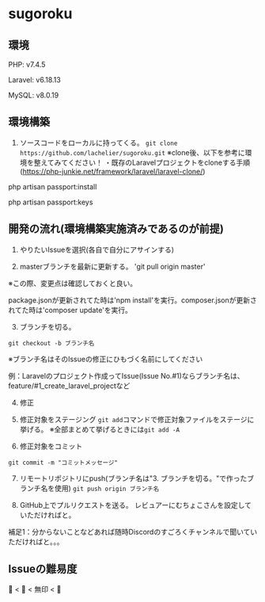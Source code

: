 # sugoroku

## 環境

PHP: v7.4.5

Laravel: v6.18.13

MySQL: v8.0.19

## 環境構築

1. ソースコードをローカルに持ってくる。
`git clone https://github.com/lachelier/sugoroku.git`
※clone後、以下を参考に環境を整えてみてください！
・既存のLaravelプロジェクトをcloneする手順(https://php-junkie.net/framework/laravel/laravel-clone/)

php artisan passport:install

php artisan passport:keys

## 開発の流れ(環境構築実施済みであるのが前提)

1. やりたいIssueを選択(各自で自分にアサインする)

2. masterブランチを最新に更新する。
'git pull origin master'

※この際、変更点は確認しておくと良い。

package.jsonが更新されてた時は'npm install'を実行。composer.jsonが更新されてた時は'composer update'を実行。

3. ブランチを切る。

`git checkout -b ブランチ名`

※ブランチ名はそのIssueの修正にひもづく名前にしてください

例：Laravelのプロジェクト作成ってIssue(Issue No.#1)ならブランチ名は、feature/#1_create_laravel_projectなど

4. 修正

5. 修正対象をステージング
`git add`コマンドで修正対象ファイルをステージに挙げる。
※全部まとめて挙げるときには`git add -A`

6. 修正対象をコミット

`git commit -m "コミットメッセージ"`

7. リモートリポジトリにpush(ブランチ名は"3. ブランチを切る。"で作ったブランチ名を使用)
`git push origin ブランチ名`

8. GitHub上でプルリクエストを送る。
レビュアーにむちょこさんを設定していただければと。

補足1：分からないことなどあれば随時Discordのすごろくチャンネルで聞いていただければと。。。

## Issueの難易度

🔰 < 🍒 < 無印 < 👑
